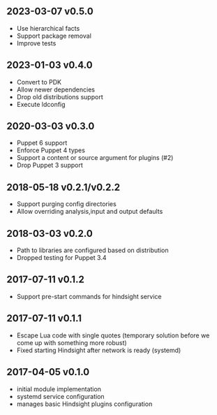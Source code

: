 ## 2023-03-07 v0.5.0
 - Use hierarchical facts
 - Support package removal
 - Improve tests

## 2023-01-03 v0.4.0
 - Convert to PDK
 - Allow newer dependencies
 - Drop old distributions support
 - Execute ldconfig

## 2020-03-03 v0.3.0
 - Puppet 6 support
 - Enforce Puppet 4 types
 - Support a content or source argument for plugins (#2)
 - Drop Puppet 3 support

## 2018-05-18 v0.2.1/v0.2.2
 - Support purging config directories
 - Allow overriding analysis,input and output defaults

## 2018-03-03 v0.2.0
 - Path to libraries are configured based on distribution
 - Dropped testing for Puppet 3.4

## 2017-07-11 v0.1.2
 - Support pre-start commands for hindsight service

## 2017-07-11 v0.1.1
 - Escape Lua code with single quotes (temporary solution before we come up with something more robust)
 - Fixed starting Hindsight after network is ready (systemd)

## 2017-04-05 v0.1.0
 - initial module implementation
 - systemd service configuration
 - manages basic Hindsight plugins configuration
